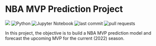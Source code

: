 # NBA MVP Prediction Project
![](https://github.com/davidyoo912/nba_mvp_project/misc/mvp_trophy.jpeg?raw=true)
![Python](https://img.shields.io/badge/python-3670A0?style=for-the-badge&logo=python&logoColor=ffdd54)
![Jupyter Notebook](https://img.shields.io/badge/jupyter-%23FA0F00.svg?style=for-the-badge&logo=jupyter&logoColor=white)
![last commit](https://img.shields.io/github/last-commit/davidyoo912/nba_mvp_project?color=orange)
![pull requests](https://img.shields.io/github/issues-pr/davidyoo912/nba_mvp_project)

In this project, the objective is to build a NBA MVP prediction model and forecast the upcoming MVP for the current (2022) season. 